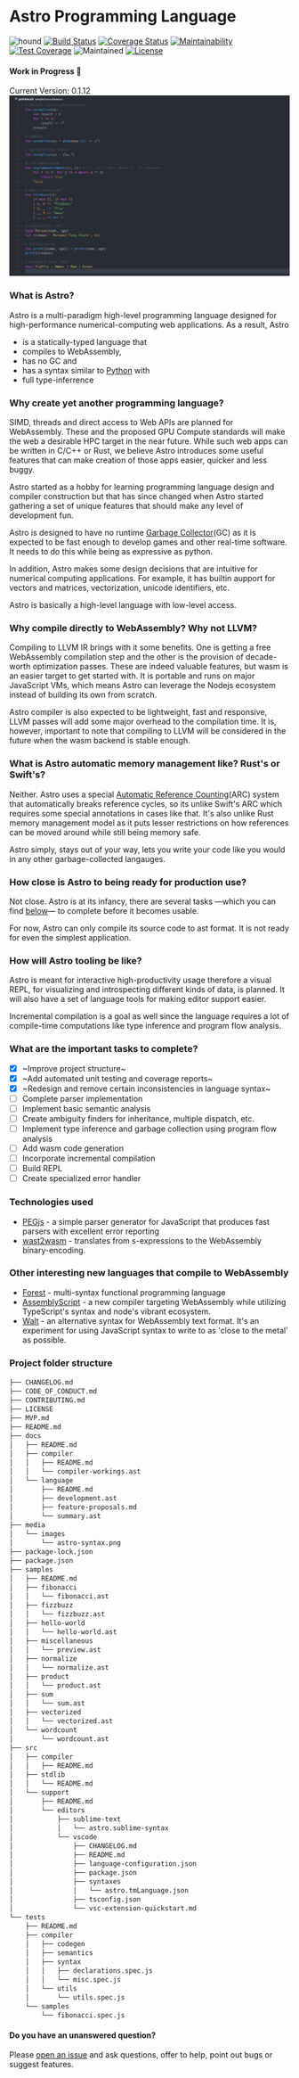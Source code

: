 # Astro Programming Language
![hound](https://camo.githubusercontent.com/23ee7a697b291798079e258bbc25434c4fac4f8b/68747470733a2f2f696d672e736869656c64732e696f2f62616467652f50726f7465637465645f62792d486f756e642d6138373364312e737667)
[![Build Status](https://travis-ci.org/appcypher/astro.svg?branch=dev)](https://travis-ci.org/appcypher/astro)
[![Coverage Status](https://coveralls.io/repos/github/AppCypher/Astro/badge.svg?branch=dev)](https://coveralls.io/github/AppCypher/Astro?branch=dev)
[![Maintainability](https://api.codeclimate.com/v1/badges/9739900850aeebc6b2d5/maintainability)](https://codeclimate.com/github/AppCypher/Astro/maintainability)
[![Test Coverage](https://api.codeclimate.com/v1/badges/9739900850aeebc6b2d5/test_coverage)](https://codeclimate.com/github/AppCypher/Astro/test_coverage)
![Maintained](https://img.shields.io/maintenance/yes/2017.svg)
[![License](https://img.shields.io/badge/License-Apache%202.0-blue.svg)](https://opensource.org/licenses/Apache-2.0)
#### Work in Progress :construction:
Current Version: 0.1.12
![astro screenshot](https://github.com/AppCypher/Astro/blob/dev/media/images/astro-syntax.png)

### What is Astro?
Astro is a multi-paradigm high-level programming language designed for high-performance numerical-computing web applications. As a result, Astro
- is a statically-typed language that 
- compiles to WebAssembly,
- has no GC and
- has a syntax similar to [Python](https://en.m.wikipedia.org/wiki/Python_(programming_language)) with
- full type-inferrence

### Why create yet another programming language?
SIMD, threads and direct access to Web APIs are planned for WebAssembly. These and the proposed GPU Compute standards will make the web a desirable HPC target in the near future.
While such web apps can be written in C/C++ or Rust, we believe Astro introduces some useful features that can make creation of those apps easier, quicker and less buggy.

Astro started as a hobby for learning programming language design and compiler construction but that has since changed when Astro started gathering a set of unique features that should make any level of development fun.

Astro is designed to have no runtime [Garbage Collector](https://en.m.wikipedia.org/wiki/Garbage_collection_(computer_science))(GC) as it is expected to be fast enough to develop games and other real-time software. 
It needs to do this while being as expressive as python.

In addition, Astro makes some design decisions that are intuitive for numerical computing applications. For example, it has builtin aupport for vectors and matrices, vectorization, unicode identifiers, etc. 

Astro is basically a high-level language with low-level access.

### Why compile directly to WebAssembly? Why not LLVM?
Compiling to LLVM IR brings with it some benefits. 
One is getting a free WebAssembly compilation step and the other is the provision of decade-worth optimization passes.
These are indeed valuable features, but wasm is an easier target to get started with. It is portable and runs on major JavaScript VMs, which means Astro can leverage the Nodejs ecosystem instead of building its own from scratch.

Astro compiler is also expected to be lightweight, fast and responsive, LLVM passes will add some major overhead to the compilation time. It is, however, important to note that compiling to LLVM will be considered in the future when the wasm backend is stable enough.

### What is Astro automatic memory management like? Rust's or Swift's?
Neither.
Astro uses a special [Automatic Reference Counting](https://en.m.wikipedia.org/wiki/Reference_counting)(ARC) system that automatically breaks reference cycles, so its unlike Swift's ARC which requires some special annotations in cases like that.
It's also unlike Rust memory management model as it puts lesser restrictions on how references can be moved around while still being memory safe.

Astro simply, stays out of your way, lets you write your code like you would in any other garbage-collected langauges.

### How close is Astro to being ready for production use?
Not close. Astro is at its infancy, there are several tasks —which you can find [below](#tasks)— to complete before it becomes usable.

For now, Astro can only compile its source code to ast format. It is not ready for even the simplest application.

### How will Astro tooling be like?
Astro is meant for interactive high-productivity usage therefore a visual REPL, for visualizing and introspecting different kinds of data, is planned.
It will also have a set of language tools for making editor support easier.

Incremental compilation is a goal as well since the language requires a lot of compile-time computations like type inference and program flow analysis.

### <a name="tasks"></a> What are the important tasks to complete?
- [x] ~Improve project structure~
- [x] ~Add automated unit testing and coverage reports~
- [x] ~Redesign and remove certain inconsistencies in language syntax~
- [ ] Complete parser implementation
- [ ] Implement basic semantic analysis
- [ ] Create ambiguity finders for inheritance, multiple dispatch, etc.
- [ ] Implement type inference and garbage collection using program flow analysis
- [ ] Add wasm code generation
- [ ] Incorporate incremental compilation
- [ ] Build REPL
- [ ] Create specialized error handler

### Technologies used
- [PEGjs](https://github.com/pegjs/pegjs) - a simple parser generator for JavaScript that produces fast parsers with excellent error reporting
- [wast2wasm](https://www.npmjs.com/package/wast2wasm) - translates from s-expressions to the WebAssembly binary-encoding.

### Other interesting new languages that compile to WebAssembly
- [Forest](https://github.com/forest-lang/core) - multi-syntax functional programming language
- [AssemblyScript](https://github.com/AssemblyScript/assemblyscript) - a new compiler targeting WebAssembly while utilizing TypeScript's syntax and node's vibrant ecosystem. 
- [Walt](https://github.com/ballercat/walt) - an alternative syntax for WebAssembly text format. It's an experiment for using JavaScript syntax to write to as 'close to the metal' as possible.

### Project folder structure
```
├── CHANGELOG.md
├── CODE_OF_CONDUCT.md
├── CONTRIBUTING.md
├── LICENSE
├── MVP.md
├── README.md
├── docs
│   ├── README.md
│   ├── compiler
│   │   ├── README.md
│   │   └── compiler-workings.ast
│   └── language
│       ├── README.md
│       ├── development.ast
│       ├── feature-proposals.md
│       └── summary.ast
├── media
│   └── images
│       └── astro-syntax.png
├── package-lock.json
├── package.json
├── samples
│   ├── README.md
│   ├── fibonacci
│   │   └── fibonacci.ast
│   ├── fizzbuzz
│   │   └── fizzbuzz.ast
│   ├── hello-world
│   │   └── hello-world.ast
│   ├── miscellaneous
│   │   └── preview.ast
│   ├── normalize
│   │   └── normalize.ast
│   ├── product
│   │   └── product.ast
│   ├── sum
│   │   └── sum.ast
│   ├── vectorized
│   │   └── vectorized.ast
│   └── wordcount
│       └── wordcount.ast
├── src
│   ├── compiler
│   │   ├── README.md
│   ├── stdlib
│   │   └── README.md
│   └── support
│       ├── README.md
│       └── editors
│           ├── sublime-text
│           │   └── astro.sublime-syntax
│           └── vscode
│               ├── CHANGELOG.md
│               ├── README.md
│               ├── language-configuration.json
│               ├── package.json
│               ├── syntaxes
│               │   └── astro.tmLanguage.json
│               ├── tsconfig.json
│               └── vsc-extension-quickstart.md
└── tests
    ├── README.md
    ├── compiler
    │   ├── codegen
    │   ├── semantics
    │   ├── syntax
    │   │   ├── declarations.spec.js
    │   │   └── misc.spec.js
    │   └── utils
    │       └── utils.spec.js
    └── samples
        └── fibonacci.spec.js
```

#### Do you have an unanswered question?
Please [open an issue](https://github.com/appcypher/astro/issues/new) and ask questions, offer to help, point out bugs or suggest features.
